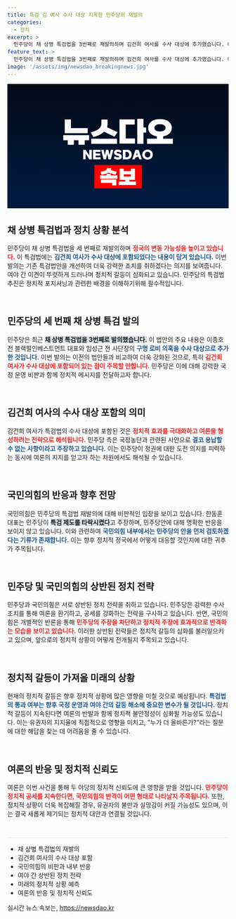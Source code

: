 ```yaml
---
title: 특검 김 여사 수사 대상 지목한 민주당의 재발의
categories:
  - 정치
excerpt: >
  민주당이 채 상병 특검법을 3번째로 재발의하며 김건희 여사를 수사 대상에 추가했습니다. 이번 특검법은 구명 로비 의혹까지 포함되어 정국의 새로운 뇌관이 될 것으로 예상됩니다. 반면 국민의힘은 이를 정치 공작이라며 강력히 반발하고 있습니다.
feature_text: >
  민주당이 채 상병 특검법을 3번째로 재발의하며 김건희 여사를 수사 대상에 추가했습니다. 이번 특검법은 구명 로비 의혹까지 포함되어 정국의 새로운 뇌관이 될 것으로 예상됩니다. 반면 국민의힘은 이를 정치 공작이라며 강력히 반발하고 있습니다.
image: '/assets/img/newsdao_breakingnews.jpg'
---
```


<p><img src="/assets/img/newsdao_breakingnews.jpg" alt="flaretime 속보" /></p>

<h2 data-ke-size="size26">채 상병 특검법과 정치 상황 분석</h2>

<p data-ke-size="size16">민주당이 채 상병 특검법을 세 번째로 재발의하며 <b><span style="color: #ee2323;">정국의 변동 가능성을 높이고 있습니다.</span></b> 이 특검법에는 <b><span style="color: #1a5490;">김건희 여사가 수사 대상에 포함되었다는 내용이 담겨 있습니다.</span></b> 이번 발의는 기존 특검법안을 개선하여 더욱 강력한 조치를 취하겠다는 의지를 보여줍니다. 여야 간 이견이 뚜렷하게 드러나며 정치적 갈등이 심화되고 있습니다. 민주당의 특검법 추진은 정치적 포지셔닝과 관련한 배경을 이해하기위해 필수적입니다.</p>

<p data-ke-size="size16">&nbsp;</p>

<h2 data-ke-size="size26">민주당의 세 번째 채 상병 특검 발의</h2>

<p data-ke-size="size16">민주당은 최근 <b><span style="background-color: #21538527;">채 상병 특검법을 3번째로 발의했습니다.</span></b> 이 법안의 주요 내용은 이종호 전 블랙펄인베스트먼트 대표와 임성근 전 사단장의 <b><span style="color: #1a5490;">구명 로비 의혹을 수사 대상으로 추가한 것입니다.</span></b> 이번 발의는 이전의 법안들과 비교하여 더욱 강화된 것으로, 특히 <b><span style="color: #ee2323;">김건희 여사가 수사 대상에 포함되어 있는 점이 주목할 만합니다.</span></b> 민주당은 이에 대해 강력한 국정 운영 비판과 함께 정치적 메시지를 전달하고자 합니다.</p>

<p data-ke-size="size16">&nbsp;</p>

<h2 data-ke-size="size26">김건희 여사의 수사 대상 포함의 의미</h2>

<p data-ke-size="size16">김건희 여사가 특검법의 수사 대상에 포함된 것은 <b><span style="color: #ee2323;">정치적 효과를 극대화하고 여론을 형성하려는 전략으로 해석됩니다.</span></b> 민주당 측은 국정농단과 관련된 사안으로 <b><span style="color: #1a5490;">결코 용납할 수 없는 사항이라고 주장하고 있습니다.</span></b> 이는 민주당이 정권에 대한 도전 의지를 피력하는 동시에 여론의 지지를 얻고자 하는 차원에서도 해석될 수 있습니다.</p>

<p data-ke-size="size16">&nbsp;</p>

<h2 data-ke-size="size26">국민의힘의 반응과 향후 전망</h2>

<p data-ke-size="size16">국민의힘은 민주당의 특검법 재발의에 대해 비판적인 입장을 보이고 있습니다. 한동훈 대표는 민주당이 <b><span style="background-color: #21538527;">특검 제도를 타락시켰다</span></b>고 주장하며, 민주당안에 대해 명확한 반응을 보이지 않고 있습니다. 이와 관련하여 <b><span style="color: #1a5490;">국민의힘 내부에서는 민주당의 안을 먼저 검토하겠다는 기류가 존재합니다.</span></b> 이는 향후 정치적 정국에서 어떻게 대응할 것인지에 대한 귀추가 주목됩니다.</p>

<p data-ke-size="size16">&nbsp;</p>

<h2 data-ke-size="size26">민주당 및 국민의힘의 상반된 정치 전략</h2>

<p data-ke-size="size16">민주당과 국민의힘은 서로 상반된 정치 전략을 취하고 있습니다. 민주당은 강력한 수사 조치를 통해 여론을 환기하고, 공세를 강화하는 전략을 구사하고 있습니다. 반면, 국민의힘은 개별적인 반론을 통해 <b><span style="color: #ee2323;">민주당의 주장을 차단하고 정치적 주장에 효과적으로 반격하는 모습을 보이고 있습니다.</span></b> 이러한 상반된 전략들은 정치적 갈등의 심화를 불러일으키고 있으며, 앞으로의 정치적 상황이 어떻게 전개될지 주목되고 있습니다.</p>

<p data-ke-size="size16">&nbsp;</p>

<h2 data-ke-size="size26">정치적 갈등이 가져올 미래의 상황</h2>

<p data-ke-size="size16">현재의 정치적 갈등은 향후 정치적 상황에 많은 영향을 미칠 것으로 예상됩니다. <b><span style="color: #1a5490;">특검법의 통과 여부는 향후 국정 운영과 여야 간의 갈등 해소에 중요한 변수가 될 것입니다.</span></b> 정치적 갈등이 지속된다면 여론의 반발과 함께 정치적 불안정성이 심화될 가능성도 있습니다. 이는 유권자의 지지율에 직접적으로 영향을 미치고, "누가 더 올바른가?"라는 질문에 대한 해답을 찾는 데 어려움을 줄 수 있습니다.</p>

<p data-ke-size="size16">&nbsp;</p>

<h2 data-ke-size="size26">여론의 반응 및 정치적 신뢰도</h2>

<p data-ke-size="size16">여론은 이번 사건을 통해 두 야당의 정치적 신뢰도에 큰 영향을 받을 것입니다. <b><span style="color: #ee2323;">민주당이 정치적 공세를 지속한다면, 국민의힘의 반격이 어떤 형태로 나타날지 주목됩니다.</span></b> 또한, 정치적 상황이 더욱 복잡해질 경우, 유권자의 불만과 실망감이 커질 가능성도 있으며, 이는 결국 새롭게 제기되는 정치적 대안과 연결될 것입니다.</p> 

<p data-ke-size="size16">&nbsp;</p>

<hr style="height: 1px; border: none; background-color: #eaeaea;"/>

<ul>
  <li>채 상병 특검법의 재발의</li>
  <li>김건희 여사의 수사 대상 포함</li>
  <li>국민의힘의 비판과 내부 반응</li>
  <li>여야 간 상반된 정치 전략</li>
  <li>미래의 정치적 상황 예측</li>
  <li>여론의 반응 및 정치적 신뢰도</li>
</ul>

<p data-ke-size="size16"></p>
실시간 뉴스 속보는, <a href="https://newsdao.kr" rel="dofollow">https://newsdao.kr</a>


